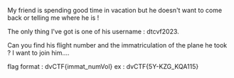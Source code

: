 My friend is spending good time in vacation but he doesn't want to come back or telling me where he is ! 

The only thing I've got is one of his username : dtcvf2023.

Can you find his flight number and the immatriculation of the plane he took ? I want to join him.... 
  
  
 
flag format : dvCTF{immat_numVol} ex : dvCTF{5Y-KZG_KQA115}
